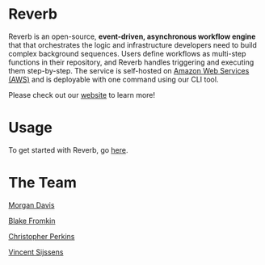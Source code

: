 # Reverb

Reverb is an open-source, **event-driven, asynchronous workflow engine** that that orchestrates the logic and infrastructure developers need to build complex background sequences. Users define workflows as multi-step functions in their repository, and Reverb handles triggering and executing them step-by-step. The service is self-hosted on [Amazon Web Services (AWS)](https://aws.amazon.com/) and is deployable with one command using our CLI tool.

Please check out our [website](https://reverb-app.github.io) to learn more!

# Usage

To get started with Reverb, go [here](https://github.com/reverb-app/reverb).

# The Team

[Morgan Davis](https://morgansummerdavis.com/)

[Blake Fromkin](https://blakefromkin.github.io/)

[Christopher Perkins](https://perkins.guru)

[Vincent Sijssens](https://vincent-sijssens.github.io)
